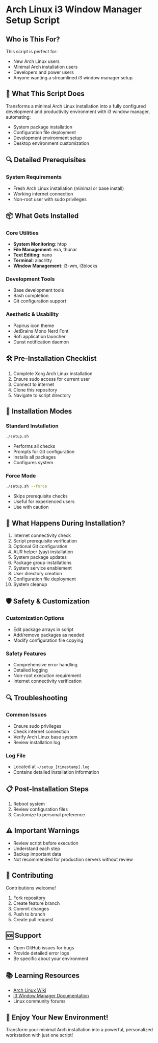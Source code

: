 # Arch Linux i3 Window Manager Setup Script

## Who is This For?

This script is perfect for:
- New Arch Linux users
- Minimal Arch installation users
- Developers and power users
- Anyone wanting a streamlined i3 window manager setup

## 🚀 What This Script Does

Transforms a minimal Arch Linux installation into a fully configured development and productivity environment with i3 window manager, automating:
- System package installation
- Configuration file deployment
- Development environment setup
- Desktop environment customization

## 🔍 Detailed Prerequisites

### System Requirements
- Fresh Arch Linux installation (minimal or base install)
- Working internet connection
- Non-root user with sudo privileges

## 📦 What Gets Installed

### Core Utilities
- **System Monitoring**: htop
- **File Management**: exa, thunar
- **Text Editing**: nano
- **Terminal**: alacritty
- **Window Management**: i3-wm, i3blocks

### Development Tools
- Base development tools
- Bash completion
- Git configuration support

### Aesthetic & Usability
- Papirus icon theme
- JetBrains Mono Nerd Font
- Rofi application launcher
- Dunst notification daemon

## 🛠 Pre-Installation Checklist

1. Complete Xorg Arch Linux installation
2. Ensure sudo access for current user
3. Connect to internet
4. Clone this repository
5. Navigate to script directory

## 🔧 Installation Modes

### Standard Installation
```bash
./setup.sh
```
- Performs all checks
- Prompts for Git configuration
- Installs all packages
- Configures system

### Force Mode
```bash
./setup.sh --force
```
- Skips prerequisite checks
- Useful for experienced users
- Use with caution

## 🤔 What Happens During Installation?

1. Internet connectivity check
2. Script prerequisite verification
3. Optional Git configuration
4. AUR helper (yay) installation
5. System package updates
6. Package group installations
7. System service enablement
8. User directory creation
9. Configuration file deployment
10. System cleanup

## 🛡️ Safety & Customization

### Customization Options
- Edit package arrays in script
- Add/remove packages as needed
- Modify configuration file copying

### Safety Features
- Comprehensive error handling
- Detailed logging
- Non-root execution requirement
- Internet connectivity verification

## 🔍 Troubleshooting

### Common Issues
- Ensure sudo privileges
- Check internet connection
- Verify Arch Linux base system
- Review installation log

### Log File
- Located at `~/setup_[timestamp].log`
- Contains detailed installation information

## 📋 Post-Installation Steps

1. Reboot system
2. Review configuration files
3. Customize to personal preference

## ⚠️ Important Warnings

- Review script before execution
- Understand each step
- Backup important data
- Not recommended for production servers without review

## 🤝 Contributing

Contributions welcome!
1. Fork repository
2. Create feature branch
3. Commit changes
4. Push to branch
5. Create pull request

## 🆘 Support

- Open GitHub issues for bugs
- Provide detailed error logs
- Be specific about your environment

## 📚 Learning Resources

- [Arch Linux Wiki](https://wiki.archlinux.org/)
- [i3 Window Manager Documentation](https://i3wm.org/docs/)
- Linux community forums

## 🎉 Enjoy Your New Environment!

Transform your minimal Arch installation into a powerful, personalized workstation with just one script!
